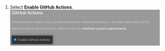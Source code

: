 1. Select **Enable GitHub Actions**. ![Checkbox to Enable GitHub Actions](/assets/images/enterprise/management-console/enable-github-actions.png)